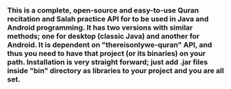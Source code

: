 ### This is a complete, open-source and easy-to-use Quran recitation and Salah practice API for to be used in Java and Android programming. It has two versions with similar methods; one for desktop (classic Java) and another for Android. It is dependent on "thereisonlywe-quran" API, and thus you need to have that project (or its binaries) on your path. Installation is very straight forward; just add .jar files inside "bin" directory as libraries to your project and you are all set. 
